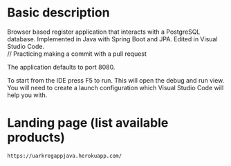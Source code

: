  # Basic description
Browser based register application that interacts with a PostgreSQL database. Implemented in Java with Spring Boot and JPA. Edited in Visual Studio Code.  
  // Practicing making a commit with a pull request

The application defaults to port 8080.

To start from the IDE press F5 to run. This will open the debug and run view. You will need to create a launch configuration which Visual Studio Code will help you with.  

 # Landing page (list available products)
`https://uarkregappjava.herokuapp.com/`
